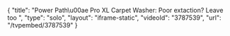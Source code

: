 {
    "title": "Power Path\u00ae Pro XL Carpet Washer: Poor extaction? Leave too ",
    "type": "solo",
    "layout": "iframe-static",
    "videoId": "3787539",
    "url": "\/tvpembed\/3787539"
}